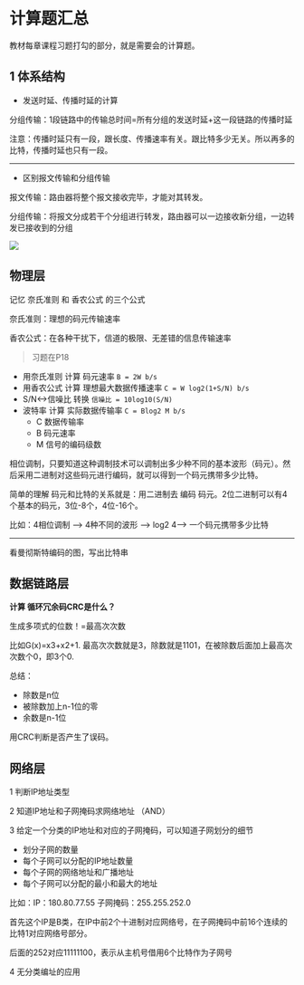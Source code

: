 # 计算题汇总

教材每章课程习题打勾的部分，就是需要会的计算题。

## 1 体系结构

* 发送时延、传播时延的计算

分组传输：1段链路中的传输总时间=所有分组的发送时延+这一段链路的传播时延

注意：传播时延只有一段，跟长度、传播速率有关。跟比特多少无关。所以再多的比特，传播时延也只有一段。

---

* 区别报文传输和分组传输

报文传输：路由器将整个报文接收完毕，才能对其转发。

分组传输：将报文分成若干个分组进行转发，路由器可以一边接收新分组，一边转发已接收到的分组

![](https://pic2.imgdb.cn/item/6444f19d0d2dde5777a724f3.jpg)

## 物理层

记忆 奈氏准则 和 香农公式 的三个公式

奈氏准则：理想的码元传输速率

香农公式：在各种干扰下，信道的极限、无差错的信息传输速率

> 习题在P18

* 用奈氏准则 计算 码元速率 `B = 2W b/s`
* 用香农公式 计算 理想最大数据传播速率 `C = W log2(1+S/N) b/s`
* S/N<->信噪比 转换 `信噪比 = 10log10(S/N)`
* 波特率 计算 实际数据传输率 `C = Blog2 M b/s` 
	* C 数据传输率
	* B 码元速率
	* M 信号的编码级数

相位调制，只要知道这种调制技术可以调制出多少种不同的基本波形（码元）。然后采用二进制对这些码元进行编码，就可以得到一个码元携带多少比特。

简单的理解 码元和比特的关系就是：用二进制去 编码 码元。2位二进制可以有4个基本的码元，3位-8个，4位-16个。

比如：4相位调制 --> 4种不同的波形 --> log2 4--> 一个码元携带多少比特

---

看曼彻斯特编码的图，写出比特串


## 数据链路层

**计算 循环冗余码CRC是什么？**

生成多项式的位数！=最高次次数

比如G(x)=x3+x2+1.         最高次次数就是3，除数就是1101，在被除数后面加上最高次次数个0，即3个0.

总结：

- 除数是n位
- 被除数加上n-1位的零
- 余数是n-1位

用CRC判断是否产生了误码。

## 网络层

1 判断IP地址类型

2 知道IP地址和子网掩码求网络地址 （AND）

3 给定一个分类的IP地址和对应的子网掩码，可以知道子网划分的细节

* 划分子网的数量
* 每个子网可以分配的IP地址数量
* 每个子网的网络地址和广播地址
* 每个子网可以分配的最小和最大的地址


比如：IP：180.80.77.55 子网掩码：255.255.252.0

首先这个IP是B类，在IP中前2个十进制对应网络号，在子网掩码中前16个连续的比特1对应网络号部分。

后面的252对应11111100，表示从主机号借用6个比特作为子网号


4 无分类编址的应用